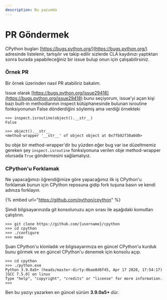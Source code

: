 ```yaml
---
description: Bu yazımda
---
```


# PR Göndermek

CPython bugları [https://bugs.python.org/](https://bugs.python.org/) adresinde listelenir, tartışılır ve takip edilir sizlerde CLA kaydınızı yaptıktan sonra burada yapabileceğiniz bir issue bulup onun için çalışabilirsiniz.

### Örnek PR

Bir örnek üzerinden nasıl PR atabiliriz bakalım. 

Issue olarak [https://bugs.python.org/issue29418](https://bugs.python.org/issue29418) bunu seçiyorum, issue'yi açan kişi bazı built-in methodlarının inspect kütüphanesinde bulunan isroutine fonksiyonunun False dönderdiğini söylemiş ama verdiği örnekteki 

```text
>>> inspect.isroutine(object().__str__)
False
```

```text
>>> object().__str__
<method-wrapper '__str__' of object object at 0x7fb92f30a0d0>
```

bu obje bir method-wrapper'dir bu yüzden eğer bug var ise düzeltmemiz gereken şey `inspect.isroutine` fonksiyonuna verilen obje method-wrapper olursada `True` göndermesini sağlamalıyız.

### CPython'u Forklamak

Ne yapacağımızı öğrendiğimize göre yapacağımız ilk iş CPython'u forklamak bunun için CPython reposuna gidip fork tuşuna basın ve kendi adınıza forklayın.

{% embed url="https://github.com/python/cpython" %}

Şimdi bilgisayarınızda git konsolunuzu açın sırası ile aşağıdaki komutları çalıştırın.

```text
>>> git clone https://github.com/{username}/cpython
>>> cd cpython
>>> ./configure
>>> make
```

Şuan CPython'u klonladık ve bilgisayarımıza en güncel CPython'u kurduk bunu görmek ve en güncel CPython'u denemek için konsolu açıp.

```text
>>> cd cpython
>>> ./python.exe
Python 3.9.0a5+ (heads/master-dirty:0bae8d6f45, Apr 17 2020, 17:54:17)
[GCC 7.5.0] on linux
Type "help", "copyright", "credits" or "license" for more information.
>>>
```

Ben bu yazıyı yazarken en güncel sürüm **3.9.0a5+** dür.



